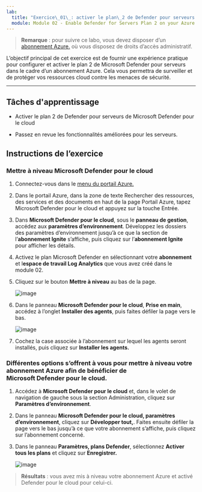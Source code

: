 ```yaml
---
lab:
  title: "Exercice\_01\_: activer le plan\_2 de Defender pour serveurs sur votre abonnement Azure"
  module: Module 02 - Enable Defender for Servers Plan 2 on your Azure subscription
---
```



>**Remarque** : pour suivre ce labo, vous devez disposer d’un [abonnement Azure.](https://azure.microsoft.com/en-us/free/?azure-portal=true) où vous disposez de droits d’accès administratif. 


L’objectif principal de cet exercice est de fournir une expérience pratique pour configurer et activer le plan 2 de Microsoft Defender pour serveurs dans le cadre d’un abonnement Azure. Cela vous permettra de surveiller et de protéger vos ressources cloud contre les menaces de sécurité. 

---

## Tâches d'apprentissage

- Activer le plan 2 de Defender pour serveurs de Microsoft Defender pour le cloud
  
- Passez en revue les fonctionnalités améliorées pour les serveurs.

## Instructions de l’exercice

### Mettre à niveau Microsoft Defender pour le cloud

1. Connectez-vous dans le [menu du portail Azure.](https://portal.azure.com/)

2. Dans le portail Azure, dans la zone de texte Rechercher des ressources, des services et des documents en haut de la page Portail Azure, tapez Microsoft Defender pour le cloud et appuyez sur la touche Entrée.

3. Dans **Microsoft Defender pour le cloud**, sous le **panneau de gestion**, accédez aux **paramètres d’environnement**. Développez les dossiers des paramètres d’environnement jusqu’à ce que la section de l’**abonnement Ignite** s’affiche, puis cliquez sur l’**abonnement Ignite** pour afficher les détails.

4. Activez le plan Microsoft Defender en sélectionnant votre **abonnement** et l**espace de travail Log Analytics** que vous avez créé dans le module 02.

5. Cliquez sur le bouton **Mettre à niveau** au bas de la page.
   
    ![image](https://github.com/MicrosoftLearning/Secure-Azure-services-and-workloads-with-Microsoft-Cloud-Security-Benchmark/assets/91347931/256bd584-b04f-4d5b-81a7-c83dd1af3b4f)
   
6. Dans le panneau **Microsoft Defender pour le cloud**, **Prise en main**, accédez à l’onglet **Installer des agents**, puis faites défiler la page vers le bas.

    ![image](https://github.com/MicrosoftLearning/Secure-Azure-services-and-workloads-with-Microsoft-Cloud-Security-Benchmark/assets/91347931/8120ec8f-23dc-4636-bc45-b415c7894b8c)

7. Cochez la case associée à l’abonnement sur lequel les agents seront installés, puis cliquez sur **Installer les agents.**

### Différentes options s’offrent à vous pour mettre à niveau votre abonnement Azure afin de bénéficier de Microsoft Defender pour le cloud.

1. Accédez à **Microsoft Defender pour le cloud** et, dans le volet de navigation de gauche sous la section Administration, cliquez sur **Paramètres d’environnement**.
   
2. Dans le panneau **Microsoft Defender pour le cloud, paramètres d’environnement**, cliquez sur **Développer tout,**. Faites ensuite défiler la page vers le bas jusqu’à ce que votre abonnement s’affiche, puis cliquez sur l’abonnement concerné.

3. Dans le panneau **Paramètres, plans Defender**, sélectionnez **Activer tous les plans** et cliquez sur **Enregistrer.**

   ![image](https://github.com/MicrosoftLearning/Secure-Azure-services-and-workloads-with-Microsoft-Defender-for-Cloud-regulatory-compliance-controls/assets/91347931/4b684851-98ae-4720-a3e3-afa99aab8c43)




   

   
> **Résultats** : vous avez mis à niveau votre abonnement Azure et activé Defender pour le cloud pour celui-ci.

